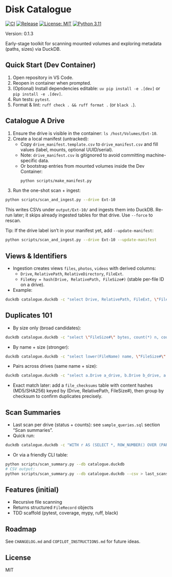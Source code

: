 # Disk Catalogue

[![CI](https://github.com/chris-page-gov/disk-catalogue/actions/workflows/ci.yml/badge.svg)](https://github.com/chris-page-gov/disk-catalogue/actions/workflows/ci.yml)
[![Release](https://img.shields.io/github/v/release/chris-page-gov/disk-catalogue?sort=semver)](https://github.com/chris-page-gov/disk-catalogue/releases)
[![License: MIT](https://img.shields.io/badge/License-MIT-green.svg)](LICENSE)
[![Python 3.11](https://img.shields.io/badge/python-3.11-blue.svg)](pyproject.toml)

Version: 0.1.3


Early-stage toolkit for scanning mounted volumes and exploring metadata (paths, sizes) via DuckDB.

## Quick Start (Dev Container)

1. Open repository in VS Code.
2. Reopen in container when prompted.
3. (Optional) Install dependencies editable: `uv pip install -e .[dev]` or `pip install -e .[dev]`.
4. Run tests: `pytest`.
5. Format & lint: `ruff check . && ruff format .` (or `black .`).

## Catalogue A Drive

1. Ensure the drive is visible in the container: `ls /host/Volumes/Ext-10`.
2. Create a local manifest (untracked):
   - Copy `drive_manifest.template.csv` to `drive_manifest.csv` and fill values (label, mounts, optional UUID/serial).
   - Note: `drive_manifest.csv` is gitignored to avoid committing machine-specific data.
   - Or bootstrap entries from mounted volumes inside the Dev Container:
     ```bash
     python scripts/make_manifest.py
     ```
3. Run the one-shot scan + ingest:

```bash
python scripts/scan_and_ingest.py --drive Ext-10
```

This writes CSVs under `output/Ext-10/` and ingests them into DuckDB. Re-run later; it skips
already ingested tables for that drive. Use `--force` to rescan.

Tip: If the drive label isn’t in your manifest yet, add `--update-manifest`:

```bash
python scripts/scan_and_ingest.py --drive Ext-10 --update-manifest
```

## Views & Identifiers

- Ingestion creates views `files`, `photos`, `videos` with derived columns:
  - `Drive`, `RelativePath`, `RelativeDirectory`, `FileExt`.
  - `FileKey = hash(Drive, RelativePath, FileSize#)` (stable per-file ID on a drive).
- Example:

```bash
duckdb catalogue.duckdb -c "select Drive, RelativePath, FileExt, \"FileSize#\" from files limit 10;"
```

## Duplicates 101

- By size only (broad candidates):
```bash
duckdb catalogue.duckdb -c "select \"FileSize#\" bytes, count(*) n, count(distinct Drive) drives from files group by 1 having n>1 order by n desc, bytes desc limit 50;"
```
- By name + size (stronger):
```bash
duckdb catalogue.duckdb -c "select lower(FileName) name, \"FileSize#\" bytes, count(*) n, list(distinct Drive) drives from files group by 1,2 having n>1 order by n desc, bytes desc limit 50;"
```
- Pairs across drives (same name + size):
```bash
duckdb catalogue.duckdb -c "select a.Drive a_drive, b.Drive b_drive, a.RelativePath a_path, b.RelativePath b_path, a.\"FileSize#\" bytes from files a join files b on a.\"FileSize#\"=b.\"FileSize#\" and lower(a.FileName)=lower(b.FileName) and a.Drive<b.Drive limit 50;"
```
- Exact match later: add a `file_checksums` table with content hashes (MD5/SHA256) keyed by (Drive, RelativePath, FileSize#), then group by checksum to confirm duplicates precisely.

## Scan Summaries

- Last scan per drive (status + counts): see `sample_queries.sql` section “Scan summaries”.
- Quick run:
```bash
duckdb catalogue.duckdb -c "WITH r AS (SELECT *, ROW_NUMBER() OVER (PARTITION BY drive_label ORDER BY started_at DESC) rn FROM drive_scans) SELECT drive_label, started_at, ended_at, status, files_rows, photos_rows, videos_rows, (epoch(ended_at) - epoch(started_at)) AS duration_s FROM r WHERE rn=1 ORDER BY drive_label;"
```
- Or via a friendly CLI table:
```bash
python scripts/scan_summary.py --db catalogue.duckdb
# CSV output:
python scripts/scan_summary.py --db catalogue.duckdb --csv > last_scans.csv
```

## Features (initial)

- Recursive file scanning
- Returns structured `FileRecord` objects
- TDD scaffold (pytest, coverage, mypy, ruff, black)

## Roadmap

See `CHANGELOG.md` and `COPILOT_INSTRUCTIONS.md` for future ideas.

## License

MIT
